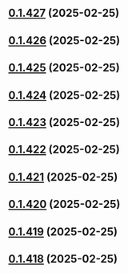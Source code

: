 ## [0.1.427](https://github.com/binary-braids/terraform-oracle/compare/v0.1.426...v0.1.427) (2025-02-25)



## [0.1.426](https://github.com/binary-braids/terraform-oracle/compare/v0.1.425...v0.1.426) (2025-02-25)



## [0.1.425](https://github.com/binary-braids/terraform-oracle/compare/v0.1.424...v0.1.425) (2025-02-25)



## [0.1.424](https://github.com/binary-braids/terraform-oracle/compare/v0.1.423...v0.1.424) (2025-02-25)



## [0.1.423](https://github.com/binary-braids/terraform-oracle/compare/v0.1.422...v0.1.423) (2025-02-25)



## [0.1.422](https://github.com/binary-braids/terraform-oracle/compare/v0.1.421...v0.1.422) (2025-02-25)



## [0.1.421](https://github.com/binary-braids/terraform-oracle/compare/v0.1.420...v0.1.421) (2025-02-25)



## [0.1.420](https://github.com/binary-braids/terraform-oracle/compare/v0.1.419...v0.1.420) (2025-02-25)



## [0.1.419](https://github.com/binary-braids/terraform-oracle/compare/v0.1.418...v0.1.419) (2025-02-25)



## [0.1.418](https://github.com/binary-braids/terraform-oracle/compare/v0.1.417...v0.1.418) (2025-02-25)



